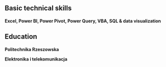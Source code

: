 <h2><b>Basic technical skills</b></h2>
<h4>Excel, Power BI, Power Pivot, Power Query, VBA, SQL & data visualization<br></h4>
<h2><b>Education</b></h2>
<h4><b>Politechnika Rzeszowska</b><br>
  <p style font-weight: 100px>Elektronika i telekomunikacja</p></h4>
